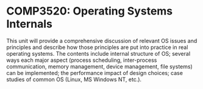 # COMP3520: Operating Systems Internals

This unit will provide a comprehensive discussion of relevant OS issues and principles and describe how those principles are put into practice in real operating systems. The contents include internal structure of OS; several ways each major aspect (process scheduling, inter-process communication, memory management, device management, file systems) can be implemented; the performance impact of design choices; case studies of common OS (Linux, MS Windows NT, etc.).
